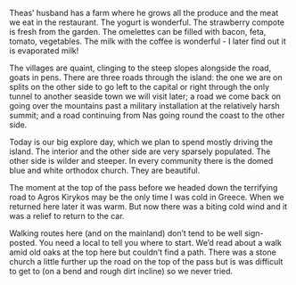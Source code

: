 Theas’ husband has a farm where he grows all the produce and the meat we eat in the restaurant. The yogurt  is wonderful. The strawberry compote is fresh from the garden. The omelettes can be filled with bacon, feta, tomato, vegetables. The milk with the coffee is wonderful - I later find out it is evaporated milk!

The villages are quaint, clinging to the steep slopes alongside the road, goats in pens. There are three roads through the island: the one we are on splits on the other side to go left to the capital or right through the only tunnel to another seaside town we will visit later; a road we come back on going over the mountains past a military installation at the relatively harsh summit; and a road continuing from Nas going round the coast to the other side.

Today is our big explore day, which we plan to spend mostly driving the island. The interior and the other side are very sparsely populated. The other side is wilder and steeper. In every community there is the domed blue and white orthodox church. They are beautiful.

The moment at the top of the pass before we headed down the terrifying road to Agros Kirykos may be the only time I was cold in Greece. When we returned  here later it was warm. But now there was a biting cold wind and it was a relief to return to the car.

Walking routes here (and on the mainland) don’t tend to be well sign-posted. You need a local to tell you where to start. We’d read about a walk amid old oaks at the top here but couldn’t find a path. There was a stone church a little further up the road on the top of the pass but is was difficult to get to (on a bend and rough dirt incline) so we never tried.
